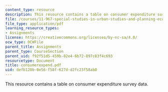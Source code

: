```yaml
---
content_type: resource
description: This resource contains a table on consumer expenditure survey data.
file: /courses/11-967-special-studies-in-urban-studies-and-planning-economic-development-planning-skills-january-iap-2007/defb120b0e56f58f627dd2fc23f58ab0_consumerexpend.pdf
file_type: application/pdf
learning_resource_types:
- Assignments
license: https://creativecommons.org/licenses/by-nc-sa/4.0/
ocw_type: OCWFile
parent_title: Assignments
parent_type: CourseSection
parent_uid: f92f51d5-459b-82e4-6b72-897c83f4c693
resourcetype: Document
title: consumerexpend.pdf
uid: defb120b-0e56-f58f-627d-d2fc23f58ab0
---
```

This resource contains a table on consumer expenditure survey data.